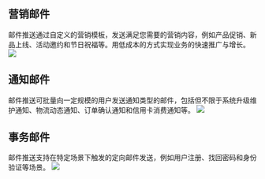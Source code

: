 ## 营销邮件
邮件推送通过自定义的营销模板，发送满足您需要的营销内容，例如产品促销、新品上线、活动邀约和节日祝福等。用低成本的方式实现业务的快速推广与增长。
![](https://main.qcloudimg.com/raw/1bb173024f8dc326380ba1512f7efbc3.jpg)
## 通知邮件
邮件推送可批量向一定规模的用户发送通知类型的邮件，包括但不限于系统升级维护通知、物流动态通知、订单确认通知和信用卡消费通知等。
![](https://main.qcloudimg.com/raw/6f53923d9bcc5bee29fc2f20505bc0ae.jpg)
## 事务邮件
邮件推送支持在特定场景下触发的定向邮件发送，例如用户注册、找回密码和身份验证等场景。
![](https://main.qcloudimg.com/raw/858eed0deb1f5131dad1cd665bec96a4.jpg)

